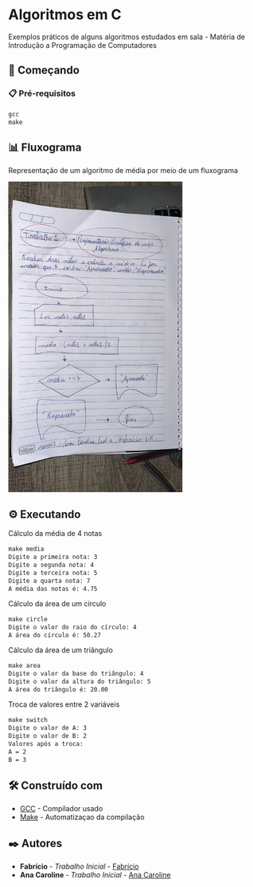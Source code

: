 # Algoritmos em C

Exemplos práticos de alguns algoritmos estudados em sala - Matéria de Introdução a Programação de Computadores

## 🚀 Começando

### 📋 Pré-requisitos

```
gcc
make
```

## 📊 Fluxograma

Representação de um algoritmo de média por meio de um fluxograma

<img src="./media.jpeg" alt="drawing" width="350"/>

## ⚙️ Executando

Cálculo da média de 4 notas
```
make media
Digite a primeira nota: 3
Digite a segunda nota: 4
Digite a terceira nota: 5
Digite a quarta nota: 7
A média das notas é: 4.75
```

Cálculo da área de um círculo
```
make circle
Digite o valor do raio do círculo: 4
A área do círculo é: 50.27
```

Cálculo da área de um triângulo
```
make area
Digite o valor da base do triângulo: 4
Digite o valor da altura do triângulo: 5
A área do triângulo é: 20.00
```

Troca de valores entre 2 variáveis
```
make switch
Digite o valor de A: 3
Digite o valor de B: 2
Valores após a troca:
A = 2
B = 3
```

## 🛠️ Construído com

* [GCC](https://gcc.gnu.org/) - Compilador usado
* [Make](https://www.gnu.org/software/make/) - Automatizaçao da compilação

## ✒️ Autores

* **Fabrício** - *Trabalho Inicial* - [Fabrício](https://github.com/FabricioLR)
* **Ana Caroline** - *Trabalho Inicial* - [Ana Caroline](https://github.com/anac-roline)
